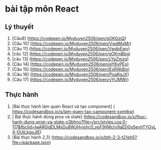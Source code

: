 # bài tập môn React
## Lý thuyết
1. [Câu9] (https://codepen.io/Myduyen2506/pen/gOKGzjQ)
2. [Câu 10] (https://codepen.io/Myduyen2506/pen/VwdMxMr)
3. [Câu 11] (https://codepen.io/Myduyen2506/pen/VwdpEwv)
4. [câu 12] (https://codepen.io/Myduyen2506/pen/gOKmBbg)
5. [câu 13] (https://codepen.io/Myduyen2506/pen/zYaZmzg)
5. [Câu 14] (https://codepen.io/Myduyen2506/pen/eYKvPEo)
6. [Câu 15] (https://codepen.io/Myduyen2506/pen/ExRWdbx)
7. [Câu 16] (https://codepen.io/Myduyen2506/pen/PoaKgJX)
8. [Câu 17] (https://codepen.io/Myduyen2506/pen/vYrJMWr)
## Thực hành
1. [Bài thực hành làm quen React và tạo component] ( https://codesandbox.io/s/lam-quen-tao-camponent-xxmtkw)
2. [ Bài thực hành dùng pros và state] (https://codesandbox.io/s/thuc-hanh-dung-prop-va-state-o3bhno?file=/src/styles.css:0-117&fbclid=IwAR0idDLMxDu8WJHvjshc0_vpF9jIMcty9aEDGs5evhTYGvL4-0UtLkgoJlE)
3. [Bài thực hành 2,3] (https://codesandbox.io/s/bth-2-3-t21eh5?file=/package.json)
